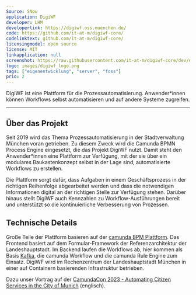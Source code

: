 ```yaml
---
Source: SNow
application: DigiWF
developer: LHM
developerlink: https://digiwf.oss.muenchen.de/
code: https://github.com/it-at-m/digiwf-core/
codelinktext: github.com/it-at-m/digiwf-core/
licensingmodel: open source
license: MIT
linkapplication: null
screenshot: https://raw.githubusercontent.com/it-at-m/digiwf-core/dev/docs/src/images/platform/screenshot_digiwf_reiseantrag.png
logo: images/digiwf_logo.png
tags: ["eigenentwicklung", "server", "foss"]
prio: 2
---
```

DigiWF ist eine Plattform für die Prozessautomatisierung. Anwender*innen können Workflows selbst automatisieren und auf andere Systeme zugreifen.

---


## Über das Projekt

Seit 2019 wird das Thema Prozessautomatisierung in der Stadtverwaltung München voran getrieben.
Zu diesem Zweck wird die Camunda BPMN Process Engine eingesetzt, die das Projekt DigiWF nutzt.
Damit steht den Anwender*innen eine Plattform zur Verfügung, mit der sie über ein modulares Baukastenkonzept selbst in der Lage sind, automatisierte Workflows zu erstellen.

Die Plattform sorgt dafür, dass Aufgaben in einem Geschäftsprozess in der richtigen Reihenfolge abgearbeitet werden und dass die notwendigen Informationen digital an der richtigen Stelle zur Verfügung stehen.
Darüber hinaus stellt DigiWF auch Kennzahlen zu Workflow-Ausführungen bereit und unterstützt so die kontinuierliche Verbesserung von Prozessen.

## Technische Details

Große Teile der Plattform basieren auf der [camunda BPM Plattform](https://camunda.com/platform/).
Das Frontend basiert auf dem Formular-Framework der Referenzarchitektur der Landeshauptstadt.
Im Backend laufen die Workflows ab, hier kommen als Basis [Kafka](kafka), die camunda Workflow und die camunda Rule Engine zum Einsatz.
DigiWF wird im Rechenzentrum der Landeshauptstadt München in einer auf Containern basierenden Infrastruktur betrieben.

Dazu unser Vortrag auf der [CamundaCon 2023 - Automating Citizen Services in the City of Munich](https://page.camunda.com/camundacon-2023-city-of-munich) (englisch).
